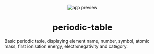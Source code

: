 <p align="center">
  <img alt="app preview" src="./src/images/" />
</p>
<h1 align="center">
  periodic-table
</h1>

Basic periodic table, displaying element name, number, symbol, atomic mass, first ionisation energy, electronegativity and category.
